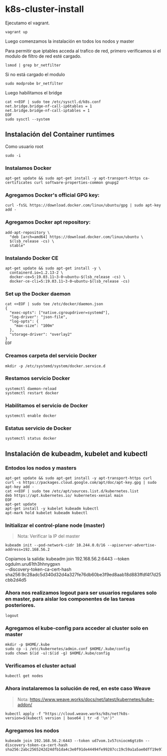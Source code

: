 # k8s-cluster-install

Ejecutamo el vagrant.
```
vagrant up
```

Luego comenzamos la instalación en todos los nodos y master

Para permitir que iptables acceda al trafico de red, primero verificamos si el modulo de filtro de red esté cargado.
```
lsmod | grep br_netfilter
```

Si no está cargado el modulo 

```
sudo modprobe br_netfilter
```
Luego habilitamos el bridge
```
cat <<EOF | sudo tee /etc/sysctl.d/k8s.conf
net.bridge.bridge-nf-call-ip6tables = 1
net.bridge.bridge-nf-call-iptables = 1
EOF
sudo sysctl --system
```

## Instalación del Container runtimes

Como usuario root
```
sudo -i
```
### Instalamos Docker
```
apt-get update && sudo apt-get install -y apt-transport-https ca-certificates curl software-properties-common gnupg2
```
### Agregamos Docker's official GPG key:
```
curl -fsSL https://download.docker.com/linux/ubuntu/gpg | sudo apt-key add -
```
### Agregamos Docker apt repository:
```
add-apt-repository \
  "deb [arch=amd64] https://download.docker.com/linux/ubuntu \
  $(lsb_release -cs) \
  stable"
```
### Instalando Docker CE
```
apt-get update && sudo apt-get install -y \
  containerd.io=1.2.13-2 \
  docker-ce=5:19.03.11~3-0~ubuntu-$(lsb_release -cs) \
  docker-ce-cli=5:19.03.11~3-0~ubuntu-$(lsb_release -cs)
```

### Set up the Docker daemon
```
cat <<EOF | sudo tee /etc/docker/daemon.json
{
  "exec-opts": ["native.cgroupdriver=systemd"],
  "log-driver": "json-file",
  "log-opts": {
    "max-size": "100m"
  },
  "storage-driver": "overlay2"
}
EOF
```

### Creamos carpeta del servicio Docker
```
mkdir -p /etc/systemd/system/docker.service.d
```

### Restamos servicio Docker
```
systemctl daemon-reload
systemctl restart docker
```

### Habilitamos el servicio de Docker
```
systemctl enable docker
```

### Estatus servicio de Docker
```
systemctl status docker
```

## Instalación de kubeadm, kubelet and kubectl

### Entodos los nodos y masters
```
apt-get update && sudo apt-get install -y apt-transport-https curl
curl -s https://packages.cloud.google.com/apt/doc/apt-key.gpg | sudo apt-key add -
cat <<EOF | sudo tee /etc/apt/sources.list.d/kubernetes.list
deb https://apt.kubernetes.io/ kubernetes-xenial main
EOF
apt-get update
apt-get install -y kubelet kubeadm kubectl
apt-mark hold kubelet kubeadm kubectl
```

### Initializar el control-plane node (master)

> Nota: Verificar la IP del master

```
kubeadm init --pod-network-cidr 10.244.0.0/16 --apiserver-advertise-address=192.168.56.2
```

Copiamos la salida: kubeadm join 192.168.56.2:6443 --token ogdulm.uru61th3hhnygpxn \
    --discovery-token-ca-cert-hash sha256:9c28adc5d340d32d4a327fe76db60be3f9ed8aab18d883ffdf4f7d25cbb2d4d5

### Ahora nos realizamos logout para ser usuarios regulares solo en master, para aislar los componentes de las tareas posteriores.
```
logout
```

### Agregamos el kube-config para acceder al cluster solo en master
```
mkdir -p $HOME/.kube
sudo cp -i /etc/kubernetes/admin.conf $HOME/.kube/config
sudo chown $(id -u):$(id -g) $HOME/.kube/config
```

### Verificamos el cluster actual
```
kubectl get nodes
```

### Ahora instalaremos la solución de red, en este caso Weave

> Nota: https://www.weave.works/docs/net/latest/kubernetes/kube-addon/
```
kubectl apply -f "https://cloud.weave.works/k8s/net?k8s-version=$(kubectl version | base64 | tr -d '\n')"
```

### Agregamos los nodos
```
kubeadm join 192.168.56.2:6443 --token ud7vom.1v57cniocm6gtz8n --discovery-token-ca-cert-hash sha256:2abc2565242d24dfb1da4c3e0f91de44494fe99287cc19c59a1a5ae0dff19e97
